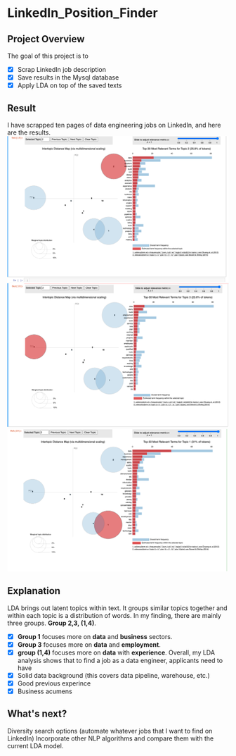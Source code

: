 # LinkedIn_Position_Finder

## Project Overview 
The goal of this project is to 
- [x] Scrap LinkedIn job description
- [x] Save results in the Mysql database 
- [x] Apply LDA on top of the saved texts
## Result
I have scrapped ten pages of data engineering jobs on LinkedIn, and here are the results.
![result1](result1.png)
![result2](result2.png)
![result3](result3.png)
## Explanation
LDA brings out latent topics within text. It groups similar topics together and within each topic is a distribution of words. In my finding, there are mainly three groups. **Group 2,3, (1,4)**. 
- [x] **Group 1** focuses more on **data** and **business** sectors. 
- [x] **Group 3** focuses more on **data** and **employment**.
- [x] **group (1,4)** focuses more on **data** with **experience**. 
Overall, my LDA analysis shows that to find a job as a data engineer, applicants need to have 
- [x] Solid data background (this covers data pipeline, warehouse, etc.)
- [x] Good previous experince 
- [x] Business acumens

## What's next?
Diversity search options (automate whatever jobs that I want to find on LinkedIn)
Incorporate other NLP algorithms and compare them with the current LDA model. 
